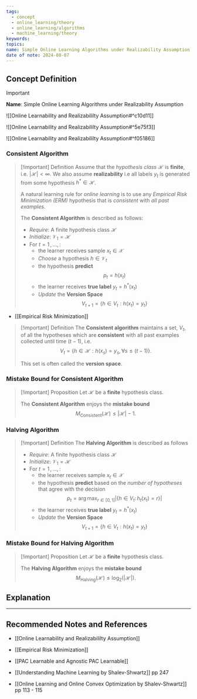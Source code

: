 ```yaml
---
tags:
  - concept
  - online_learning/theory
  - online_learning/algorithms
  - machine_learning/theory
keywords: 
topics: 
name: Simple Online Learning Algorithms under Realizability Assumption
date of note: 2024-08-07
---
```


## Concept Definition

>[!important]
>**Name**: Simple Online Learning Algorithms under Realizability Assumption

![[Online Learnability and Realizabililty Assumption#^c10d11]]

![[Online Learnability and Realizabililty Assumption#^5e75f3]]

![[Online Learnability and Realizabililty Assumption#^f05186]]


### Consistent Algorithm

>[!important] Definition
>Assume that the *hypothesis class* $\mathcal{H}$ is **finite**, i.e. $|\mathcal{H}| < \infty.$ We also assume **realizability** i.e all labels $y_{t}$ is generated from some hypothesis $h^{*}\in \mathcal{H}$. 
>
>A natural learning rule for *online learning* is to use any *Empirical Risk Minimization (ERM)* hypothesis that is *consistent* with *all past examples.*
>
>The **Consistent Algorithm** is described as follows:
>- *Require*: A finite hypothesis class $\mathcal{H}$
>- *Initialize*: $\mathcal{V}_{1} = \mathcal{H}$
>- For $t=1 \,{,}\ldots{,}\,$:
>	- the learner receives sample $x_{t}\in \mathcal{X}$
>	- *Choose* a hypothesis $h \in \mathcal{V}_{t}$
>	- the hypothesis **predict** $$p_{t} = h(x_{t})$$
>	- the learner receives **true label** $y_{t} = h^{*}(x_{t})$
>	- *Update* the **Version Space** $$V_{t+1} = \left\{ h\in V_{t}: h(x_{t}) = y_{t} \right\}$$

- [[Empirical Risk Minimization]]

>[!important] Definition
>The **Consistent algorithm** maintains a set, $V_{t}$, of all the hypotheses which are **consistent** with all past examples collected until time $(t-1)$, i.e. $$V_{t} = \left\{ h\in \mathcal{H}: h(x_{s}) = y_{s},\, \forall s \le (t-1)\right\}.$$
>
>This set is often called the **version space**.

### Mistake Bound for Consistent Algorithm

>[!important] Proposition
>Let $\mathcal{H}$ be a **finite** hypothesis class. 
>
>The **Consistent Algorithm** enjoys the **mistake bound** $$M_{\text{Consistent}}(\mathcal{H}) \le |\mathcal{H}| - 1.$$

### Halving Algorithm

>[!important] Definition
>The **Halving Algorithm** is described as follows
>- *Require*: A finite hypothesis class $\mathcal{H}$
>- *Initialize*: $\mathcal{V}_{1} = \mathcal{H}$
>- For $t=1 \,{,}\ldots{,}\,$:
>	- the learner receives sample $x_{t}\in \mathcal{X}$
>	- the hypothesis **predict** based on the *number of hypotheses* that agree with the decision  $$p_{t} = \arg\max_{r\in [0,1]}\lvert \left\{ h\in V_{t}:\, h_{t}(x_{t}) = r \right\} \rvert $$
>	- the learner receives **true label** $y_{t} = h^{*}(x_{t})$
>	- *Update* the **Version Space** $$V_{t+1} = \left\{ h\in V_{t}: h(x_{t}) = y_{t} \right\}$$

### Mistake Bound for Halving Algorithm

>[!important] Proposition
>Let $\mathcal{H}$ be a **finite** hypothesis class. 
>
>The **Halving Algorithm** enjoys the **mistake bound** $$M_{\text{Halving}}(\mathcal{H}) \le \log_{2}\left(|\mathcal{H}|\right).$$






## Explanation





-----------
##  Recommended Notes and References


- [[Online Learnability and Realizabililty Assumption]]
- [[Empirical Risk Minimization]]
- [[PAC Learnable and Agnostic PAC Learnable]]

- [[Understanding Machine Learning by Shalev-Shwartz]] pp 247
- [[Online Learning and Online Convex Optimization by Shalev-Shwartz]] pp 113 - 115